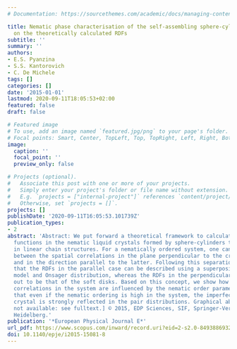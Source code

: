 ```yaml
---
# Documentation: https://sourcethemes.com/academic/docs/managing-content/

title: Nematic phase characterisation of the self-assembling sphere-cylinders based
  on the theoretically calculated RDFs
subtitle: ''
summary: ''
authors:
- E.S. Pyanzina
- S.S. Kantorovich
- C. De Michele
tags: []
categories: []
date: '2015-01-01'
lastmod: 2020-09-11T18:05:53+02:00
featured: false
draft: false

# Featured image
# To use, add an image named `featured.jpg/png` to your page's folder.
# Focal points: Smart, Center, TopLeft, Top, TopRight, Left, Right, BottomLeft, Bottom, BottomRight.
image:
  caption: ''
  focal_point: ''
  preview_only: false

# Projects (optional).
#   Associate this post with one or more of your projects.
#   Simply enter your project's folder or file name without extension.
#   E.g. `projects = ["internal-project"]` references `content/project/deep-learning/index.md`.
#   Otherwise, set `projects = []`.
projects: []
publishDate: '2020-09-11T16:05:53.101739Z'
publication_types:
- 2
abstract: 'Abstract: We put forward a theoretical framework to calculate pair distribution
  functions in the nematic liquid crystals formed by sphere-cylinders that self-assemble
  in linear chain structures. For a nematically ordered system, one can distinguish
  between the spatial correlations in the plane perpendicular to the crystalline axis,
  and in the direction parallel to the latter. Following this separation, we show
  that the RDFs in the parallel case can be described using a superposition of a chain
  model and Onsager distribution, whereas the RDFs in the perpendicular case turn
  out to be that of the soft disks. Based on this concept, we show how the spatial
  correlations in the system are influenced by the nematic order parameter. We conclude
  that even if the nematic ordering is high in the system, the imperfection of the
  crystal is strongly reflected in the pair distributions. Graphical abstract: [Figure
  not available: see fulltext.] © 2015, EDP Sciences, SIF, Springer-Verlag Berlin
  Heidelberg.'
publication: '*European Physical Journal E*'
url_pdf: https://www.scopus.com/inward/record.uri?eid=2-s2.0-84938869322&doi=10.1140%2fepje%2fi2015-15081-8&partnerID=40&md5=046ececfd067a3d0f514ec8f94cc11a1
doi: 10.1140/epje/i2015-15081-8
---
```

